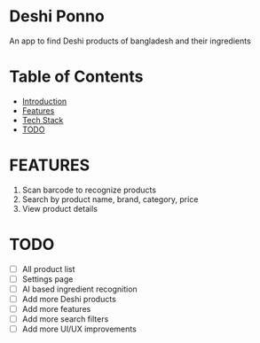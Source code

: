 # Deshi Ponno

An app to find Deshi products of bangladesh and their ingredients

# Table of Contents

- [Introduction](#introduction)
- [Features](#features)
- [Tech Stack](#tech-stack)
- [TODO](#todo)

# FEATURES

1. Scan barcode to recognize products
2. Search by product name, brand, category, price
3. View product details

# TODO

- [ ] All product list
- [ ] Settings page
- [ ] AI based ingredient recognition
- [ ] Add more Deshi products
- [ ] Add more features
- [ ] Add more search filters
- [ ] Add more UI/UX improvements
